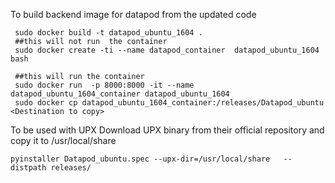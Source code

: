 
To build backend image for datapod from the updated code 
```
 sudo docker build -t datapod_ubuntu_1604 .
 ##this will not run  the container 
 sudo docker create -ti --name datapod_container  datapod_ubuntu_1604 bash
	
 ##this will run the container
 sudo docker run  -p 8000:8000 -it --name datapod_ubuntu_1604_container datapod_ubuntu_1604
 sudo docker cp datapod_ubuntu_1604_container:/releases/Datapod_ubuntu <Destination to copy>
 ```

To be used with UPX
Download UPX binary from their official repository and copy it to /usr/local/share

```
pyinstaller Datapod_ubuntu.spec --upx-dir=/usr/local/share   --distpath releases/
```

